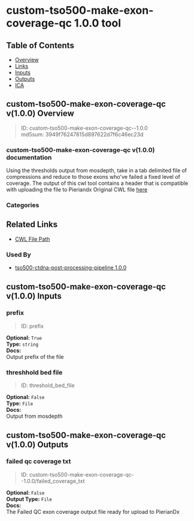 
custom-tso500-make-exon-coverage-qc 1.0.0 tool
==============================================

## Table of Contents
  
- [Overview](#custom-tso500-make-exon-coverage-qc-v100-overview)  
- [Links](#related-links)  
- [Inputs](#custom-tso500-make-exon-coverage-qc-v100-inputs)  
- [Outputs](#custom-tso500-make-exon-coverage-qc-v100-outputs)  
- [ICA](#ica)  


## custom-tso500-make-exon-coverage-qc v(1.0.0) Overview



  
> ID: custom-tso500-make-exon-coverage-qc--1.0.0  
> md5sum: 3949f76247815d897622d7f6c46ec23d

### custom-tso500-make-exon-coverage-qc v(1.0.0) documentation
  
Using the thresholds output from mosdepth, take in a tab delimited file of compressions and
reduce to those exons who've failed a fixed level of coverage.
The output of this cwl tool contains a header that is compatible with uploading the file to Pieriandx
Original CWL file [here](https://github.com/YinanWang16/tso500-ctdna-post-processing/blob/main/cwl/tools/mosdepth/mosdepth-thresholds-bed-to-coverage-QC-step.cwl)

### Categories
  


## Related Links
  
- [CWL File Path](../../../../../../tools/custom-tso500-make-exon-coverage-qc/1.0.0/custom-tso500-make-exon-coverage-qc__1.0.0.cwl)  


### Used By
  
- [tso500-ctdna-post-processing-pipeline 1.0.0](../../../workflows/tso500-ctdna-post-processing-pipeline/1.0.0/tso500-ctdna-post-processing-pipeline__1.0.0.md)  

  


## custom-tso500-make-exon-coverage-qc v(1.0.0) Inputs

### prefix



  
> ID: prefix
  
**Optional:** `True`  
**Type:** `string`  
**Docs:**  
Output prefix of the file


### threshhold bed file



  
> ID: threshold_bed_file
  
**Optional:** `False`  
**Type:** `File`  
**Docs:**  
Output from mosdepth

  


## custom-tso500-make-exon-coverage-qc v(1.0.0) Outputs

### failed qc coverage txt



  
> ID: custom-tso500-make-exon-coverage-qc--1.0.0/failed_coverage_txt  

  
**Optional:** `False`  
**Output Type:** `File`  
**Docs:**  
The Failed QC exon coverage output file ready for upload to PierianDx
  

  


